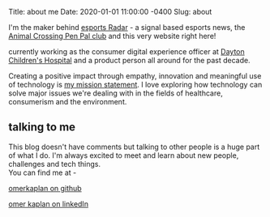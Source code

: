 Title: about me
Date:   2020-01-01 11:00:00 -0400
Slug: about

I'm the maker behind [esports Radar](https://esportsradar.app) - a signal based esports news, the [Animal Crossing Pen Pal club](https://www.animalcrossingpenpal.club/) and this very website right here!

currently working as the consumer digital experience officer at [Dayton Children's Hospital](https://www.childrensdayton.org/) and a product person all around for the past decade.

Creating a positive impact through empathy, innovation and meaningful use of technology is [my mission statement](/posts/2019/mission-statement-20). I love exploring how technology can solve major issues we're dealing with in the fields of healthcare, consumerism and the environment.

## talking to me

This blog doesn't have comments but talking to other people is a huge part of what I do. I'm always excited to meet and learn about new people, challenges and tech things.<br/>You can find me at -


<raw><i class="fab fa-github mr-2"></i></raw> [omerkaplan on github](https://github.com/omerkaplan)

<raw><i class="fab fa-linkedin mr-2"></i></raw> [omer kaplan on linkedIn](https://www.linkedin.com/in/omerkaplan/)
